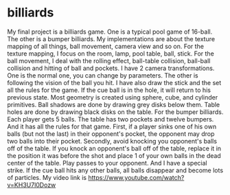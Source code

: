 # billiards
My final project is a billiards game. One is a typical pool game of 16-ball. The
other is a bumper billiards.
My implementations are about the texture mapping of all things, ball movement,
camera view and so on. For the texture mapping, I focus on the room, lamp, pool
table, ball, stick. For the ball movement, I deal with the rolling effect, ball-table
collision, ball-ball collision and hitting of ball and pockets. I have 2 camera
transformations. One is the normal one, you can change by parameters. The other
is following the vision of the ball you hit. I have also draw the stick and the set all
the rules for the game. If the cue ball is in the hole, it will return to his previous
state. Most geometry is created using sphere, cube, and cylinder primitives. Ball
shadows are done by drawing grey disks below them. Table holes are done by
drawing black disks on the table.
For the bumper billiards. Each player gets 5 balls. The table has two pockets and
twelve bumpers. And it has all the rules for that game. First, if a player sinks one
of his own balls (but not the last) in their opponent's pocket, the opponent may
drop two balls into their pocket. Secondly, avoid knocking you opponent's balls off
of the table. If you knock an opponent's ball off of the table, replace it in the
position it was before the shot and place 1 of your own balls in the dead center of
the table. Play passes to your opponent.
And I have a special strike. If the cue ball hits any other balls, all balls disappear
and become lots of particles.
My video link is https://www.youtube.com/watch?v=KH3U7l0Dozw
